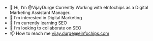 - 👋 Hi, I’m @VijayDurge Currently Working with eInfochips as a Digital Marketing Assistant Manager.
- 👀 I’m interested in Digital Marketing
- 🌱 I’m currently learning SEO
- 💞️ I’m looking to collaborate on SEO
- 📫 How to reach me vijay.durge@einfochips.com
